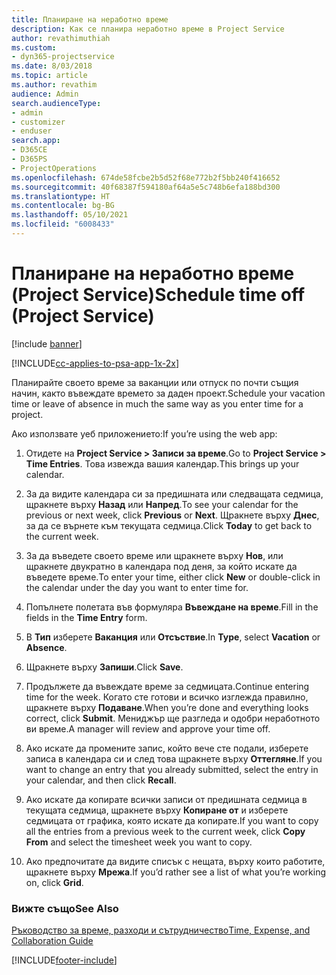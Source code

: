 ```yaml
---
title: Планиране на неработно време
description: Как се планира неработно време в Project Service
author: revathimuthiah
ms.custom:
- dyn365-projectservice
ms.date: 8/03/2018
ms.topic: article
ms.author: revathim
audience: Admin
search.audienceType:
- admin
- customizer
- enduser
search.app:
- D365CE
- D365PS
- ProjectOperations
ms.openlocfilehash: 674de58fcbe2b5d52f68e772b2f5bb240f416652
ms.sourcegitcommit: 40f68387f594180af64a5e5c748b6efa188bd300
ms.translationtype: HT
ms.contentlocale: bg-BG
ms.lasthandoff: 05/10/2021
ms.locfileid: "6008433"
---
```

# <a name="schedule-time-off-project-service"></a><span data-ttu-id="2e410-103">Планиране на неработно време (Project Service)</span><span class="sxs-lookup"><span data-stu-id="2e410-103">Schedule time off (Project Service)</span></span>

[!include [banner](../includes/psa-now-project-operations.md)]

[!INCLUDE[cc-applies-to-psa-app-1x-2x](../includes/cc-applies-to-psa-app-1x-2x.md)]

<span data-ttu-id="2e410-104">Планирайте своето време за ваканции или отпуск по почти същия начин, както въвеждате времето за даден проект.</span><span class="sxs-lookup"><span data-stu-id="2e410-104">Schedule your vacation time or leave of absence in much the same way as you enter time for a project.</span></span>  
  
 <span data-ttu-id="2e410-105">Ако използвате уеб приложението:</span><span class="sxs-lookup"><span data-stu-id="2e410-105">If you’re using the web app:</span></span>  
  
1.  <span data-ttu-id="2e410-106">Отидете на **Project Service > Записи за време**.</span><span class="sxs-lookup"><span data-stu-id="2e410-106">Go to **Project Service > Time Entries**.</span></span> <span data-ttu-id="2e410-107">Това извежда вашия календар.</span><span class="sxs-lookup"><span data-stu-id="2e410-107">This brings up your calendar.</span></span>  
  
2.  <span data-ttu-id="2e410-108">За да видите календара си за предишната или следващата седмица, щракнете върху **Назад** или **Напред**.</span><span class="sxs-lookup"><span data-stu-id="2e410-108">To see your calendar for the previous or next week, click **Previous** or **Next**.</span></span> <span data-ttu-id="2e410-109">Щракнете върху **Днес**, за да се върнете към текущата седмица.</span><span class="sxs-lookup"><span data-stu-id="2e410-109">Click **Today** to get back to the current week.</span></span>  
  
3.  <span data-ttu-id="2e410-110">За да въведете своето време или щракнете върху **Нов**, или щракнете двукратно в календара под деня, за който искате да въведете време.</span><span class="sxs-lookup"><span data-stu-id="2e410-110">To enter your time, either click **New** or double-click in the calendar under the day you want to enter time for.</span></span>  
  
4.  <span data-ttu-id="2e410-111">Попълнете полетата във формуляра **Въвеждане на време**.</span><span class="sxs-lookup"><span data-stu-id="2e410-111">Fill in the fields in the **Time Entry** form.</span></span>  
  
5.  <span data-ttu-id="2e410-112">В **Тип** изберете **Ваканция** или **Отсъствие**.</span><span class="sxs-lookup"><span data-stu-id="2e410-112">In **Type**, select **Vacation** or **Absence**.</span></span>  
  
6.  <span data-ttu-id="2e410-113">Щракнете върху **Запиши**.</span><span class="sxs-lookup"><span data-stu-id="2e410-113">Click **Save**.</span></span>  
  
7.  <span data-ttu-id="2e410-114">Продължете да въвеждате време за седмицата.</span><span class="sxs-lookup"><span data-stu-id="2e410-114">Continue entering time for the week.</span></span> <span data-ttu-id="2e410-115">Когато сте готови и всичко изглежда правилно, щракнете върху **Подаване**.</span><span class="sxs-lookup"><span data-stu-id="2e410-115">When you’re done and everything looks correct, click **Submit**.</span></span> <span data-ttu-id="2e410-116">Мениджър ще разгледа и одобри неработното ви време.</span><span class="sxs-lookup"><span data-stu-id="2e410-116">A manager will review and approve your time off.</span></span>  
  
8.  <span data-ttu-id="2e410-117">Ако искате да промените запис, който вече сте подали, изберете записа в календара си и след това щракнете върху **Оттегляне**.</span><span class="sxs-lookup"><span data-stu-id="2e410-117">If you want to change an entry that you already submitted, select the entry in your calendar, and then click **Recall**.</span></span>  
  
9. <span data-ttu-id="2e410-118">Ако искате да копирате всички записи от предишната седмица в текущата седмица, щракнете върху **Копиране от** и изберете седмицата от графика, която искате да копирате.</span><span class="sxs-lookup"><span data-stu-id="2e410-118">If you want to copy all the entries from a previous week to the current week, click **Copy From** and select the timesheet week you want to copy.</span></span>  
  
10. <span data-ttu-id="2e410-119">Ако предпочитате да видите списък с нещата, върху които работите, щракнете върху **Мрежа**.</span><span class="sxs-lookup"><span data-stu-id="2e410-119">If you’d rather see a list of what you’re working on, click **Grid**.</span></span>  
  
### <a name="see-also"></a><span data-ttu-id="2e410-120">Вижте също</span><span class="sxs-lookup"><span data-stu-id="2e410-120">See Also</span></span>  
 [<span data-ttu-id="2e410-121">Ръководство за време, разходи и сътрудничество</span><span class="sxs-lookup"><span data-stu-id="2e410-121">Time, Expense, and Collaboration Guide</span></span>](../psa/time-expense-collaboration-guide.md)


[!INCLUDE[footer-include](../includes/footer-banner.md)]